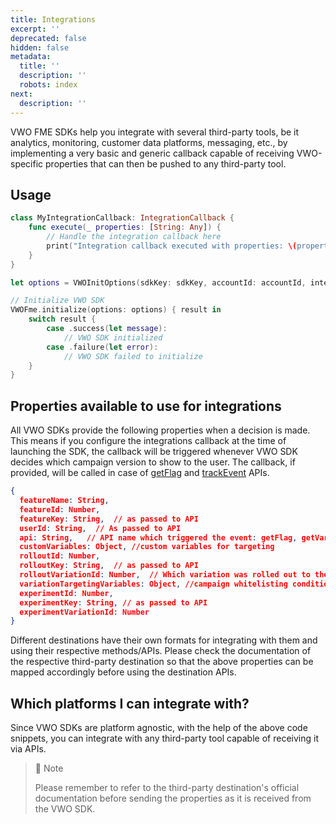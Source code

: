 ```yaml
---
title: Integrations
excerpt: ''
deprecated: false
hidden: false
metadata:
  title: ''
  description: ''
  robots: index
next:
  description: ''
---
```

VWO FME SDKs help you integrate with several third-party tools, be it analytics, monitoring, customer data platforms, messaging, etc., by implementing a very basic and generic callback capable of receiving VWO-specific properties that can then be pushed to any third-party tool.

## Usage

```swift
class MyIntegrationCallback: IntegrationCallback {
    func execute(_ properties: [String: Any]) {
        // Handle the integration callback here
        print("Integration callback executed with properties: \(properties)")
    }
}

let options = VWOInitOptions(sdkKey: sdkKey, accountId: accountId, integrations: MyIntegrationCallback())

// Initialize VWO SDK
VWOFme.initialize(options: options) { result in
    switch result {
        case .success(let message):
            // VWO SDK initialized
        case .failure(let error):
            // VWO SDK failed to initialize
    }
}
```

## Properties available to use for integrations

All VWO SDKs provide the following properties when a decision is made. This means if you configure the integrations callback at the time of launching the SDK, the callback will be triggered whenever VWO SDK decides which campaign version to show to the user. The callback, if provided, will be called in case of [getFlag](https://developers.vwo.com/v2/docs/fme-ios-flags) and [trackEvent](https://developers.vwo.com/v2/docs/fme-ios-metrics) APIs.

```json
{
  featureName: String,
  featureId: Number,
  featureKey: String,  // as passed to API
  userId: String,  // As passed to API
  api: String,   // API name which triggered the event: getFlag, getVariable, trackMetric
  customVariables: Object, //custom variables for targeting
  rolloutId: Number,
  rolloutKey: String,  // as passed to API
  rolloutVariationId: Number,  // Which variation was rolled out to the current user
  variationTargetingVariables: Object, //campaign whitelisting conditions
  experimentId: Number,
  experimentKey: String, // as passed to API
  experimentVariationId: Number
}

```

Different destinations have their own formats for integrating with them and using their respective methods/APIs. Please check the documentation of the respective third-party destination so that the above properties can be mapped accordingly before using the destination APIs.

## Which platforms I can integrate with?

Since VWO SDKs are platform agnostic, with the help of the above code snippets, you can integrate with any third-party tool capable of receiving it via APIs. 

> 📘 Note
>
> Please remember to refer to the third-party destination's official documentation before sending the properties as it is received from the VWO SDK.
